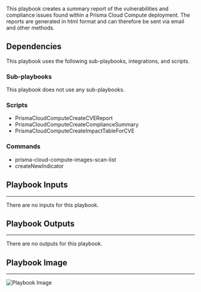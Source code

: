 This playbook creates a summary report of the vulnerabilities and compliance issues found within a Prisma Cloud Compute deployment. The reports are generated in html format and can therefore be sent via email and other methods.

## Dependencies
This playbook uses the following sub-playbooks, integrations, and scripts.

### Sub-playbooks
This playbook does not use any sub-playbooks.

### Scripts
* PrismaCloudComputeCreateCVEReport
* PrismaCloudComputeCreateComplianceSummary
* PrismaCloudComputeCreateImpactTableForCVE

### Commands
* prisma-cloud-compute-images-scan-list
* createNewIndicator

## Playbook Inputs
---
There are no inputs for this playbook.

## Playbook Outputs
---
There are no outputs for this playbook.

## Playbook Image
---
![Playbook Image](../../doc_files/Prisma_Cloud_Compute_Vulnerability_and_Compliance_Reporting.png)
